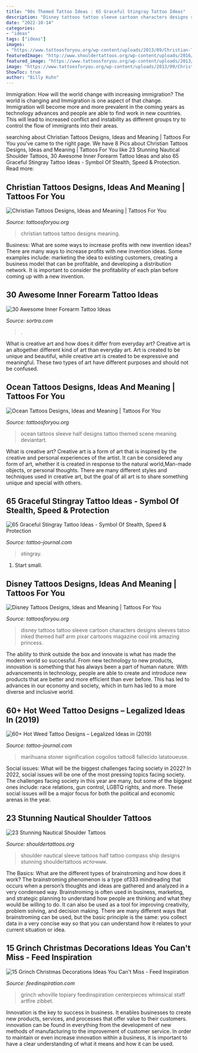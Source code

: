 ```yaml
---
title: "90s Themed Tattoo Ideas : 65 Graceful Stingray Tattoo Ideas"
description: "Disney tattoos tattoo sleeve cartoon characters designs sleeves tatoo inked themed half arm pixar cartoons magazine cool ink amazing princess"
date: "2022-10-14"
categories:
- "ideas"
tags: ["ideas"]
images:
- "https://www.tattoosforyou.org/wp-content/uploads/2013/09/Christian-Tattoo-Ideas.jpg"
featuredImage: "http://www.shouldertattoos.org/wp-content/uploads/2016/06/Ship-And-Compass-Shoulder-Tattoo-st4163.jpg"
featured_image: "https://www.tattoosforyou.org/wp-content/uploads/2013/09/Christian-Tattoo-Ideas.jpg"
image: "https://www.tattoosforyou.org/wp-content/uploads/2013/09/Christian-Tattoo-Ideas.jpg"
ShowToc: true
author: "Billy Kuhn"
---
```



Immigration: How will the world change with increasing immigration?
The world is changing and Immigration is one aspect of that change. Immigration will become more and more prevalent in the coming years as technology advances and people are able to find work in new countries. This will lead to increased conflict and instability as different groups try to control the flow of immigrants into their areas.

	

		
searching about Christian Tattoos Designs, Ideas and Meaning | Tattoos For You you've came to the right page. We have 8 Pics about Christian Tattoos Designs, Ideas and Meaning | Tattoos For You like 23 Stunning Nautical Shoulder Tattoos, 30 Awesome Inner Forearm Tattoo Ideas and also 65 Graceful Stingray Tattoo Ideas - Symbol Of Stealth, Speed &amp; Protection. Read more:
		
    
## Christian Tattoos Designs, Ideas And Meaning | Tattoos For You

<img loading=lazy src="https://www.tattoosforyou.org/wp-content/uploads/2013/09/Christian-Tattoo-Ideas.jpg" onerror="this.onerror=null;this.src='https://tse4.mm.bing.net/th?id=OIP._J3NlV41pWOGZizGjcGNvAHaJ4&amp;pid=15.1';" alt="Christian Tattoos Designs, Ideas and Meaning | Tattoos For You">

_Source: tattoosforyou.org_

>christian tattoos tattoo designs meaning. 

	

Business: What are some ways to increase profits with new invention ideas?
There are many ways to increase profits with new invention ideas. Some examples include: marketing the idea to existing customers, creating a business model that can be profitable, and developing a distribution network. It is important to consider the profitability of each plan before coming up with a new invention.

    
## 30 Awesome Inner Forearm Tattoo Ideas

<img loading=lazy src="https://www.sortra.com/wp-content/uploads/2014/12/inner-forearm-tattoo25.jpg" onerror="this.onerror=null;this.src='https://tse3.mm.bing.net/th?id=OIP.xVS6A3YSIaxelgzyyFzjvAHaLL&amp;pid=15.1';" alt="30 Awesome Inner Forearm Tattoo Ideas">

_Source: sortra.com_

>. 

	

What is creative art and how does it differ from everyday art?
Creative art is an altogether different kind of art than everyday art. Art is created to be unique and beautiful, while creative art is created to be expressive and meaningful. These two types of art have different purposes and should not be confused.

    
## Ocean Tattoos Designs, Ideas And Meaning | Tattoos For You

<img loading=lazy src="https://www.tattoosforyou.org/wp-content/uploads/2017/11/Ocean-Themed-Tattoos.jpg" onerror="this.onerror=null;this.src='https://tse2.mm.bing.net/th?id=OIP.obKDfeWMe8juY2RjgMaSMQHaJ4&amp;pid=15.1';" alt="Ocean Tattoos Designs, Ideas and Meaning | Tattoos For You">

_Source: tattoosforyou.org_

>ocean tattoos sleeve half designs tattoo themed scene meaning deviantart. 

	

What is creative art?
Creative art is a form of art that is inspired by the creative and personal experiences of the artist. It can be considered any form of art, whether it is created in response to the natural world,Man-made objects, or personal thoughts. There are many different styles and techniques used in creative art, but the goal of all art is to share something unique and special with others.

    
## 65 Graceful Stingray Tattoo Ideas - Symbol Of Stealth, Speed &amp; Protection

<img loading=lazy src="https://tattoo-journal.com/wp-content/uploads/2016/08/Stingray-Tattoo_-30.jpg" onerror="this.onerror=null;this.src='https://tse1.mm.bing.net/th?id=OIP.m1pMa61mlbee4UsQzm1PGwHaJQ&amp;pid=15.1';" alt="65 Graceful Stingray Tattoo Ideas - Symbol Of Stealth, Speed &amp; Protection">

_Source: tattoo-journal.com_

>stingray. 

	

1. Start small.

    
## Disney Tattoos Designs, Ideas And Meaning | Tattoos For You

<img loading=lazy src="http://www.tattoosforyou.org/wp-content/uploads/2016/05/Tattoos-of-Disney-Characters.jpg" onerror="this.onerror=null;this.src='https://tse1.mm.bing.net/th?id=OIP.tPJ5Jz8INTNeHKLQrGRNagAAAA&amp;pid=15.1';" alt="Disney Tattoos Designs, Ideas and Meaning | Tattoos For You">

_Source: tattoosforyou.org_

>disney tattoos tattoo sleeve cartoon characters designs sleeves tatoo inked themed half arm pixar cartoons magazine cool ink amazing princess. 

	

The ability to think outside the box and innovate is what has made the modern world so successful. From new technology to new products, innovation is something that has always been a part of human nature. With advancements in technology, people are able to create and introduce new products that are better and more efficient than ever before. This has led to advances in our economy and society, which in turn has led to a more diverse and inclusive world.

    
## 60+ Hot Weed Tattoo Designs – Legalized Ideas In (2019)

<img loading=lazy src="https://tattoo-journal.com/wp-content/uploads/2016/08/weed-tattoo8-650x650.jpg" onerror="this.onerror=null;this.src='https://tse3.mm.bing.net/th?id=OIP.w7UK8RW8iqvPGBrQvvkA8gHaHa&amp;pid=15.1';" alt="60+ Hot Weed Tattoo Designs – Legalized Ideas in (2019)">

_Source: tattoo-journal.com_

>marihuana stoner signification cogollos tattoo8 fallecido latatoueuse. 

	

Social issues: What will be the biggest challenges facing society in 2022?
In 2022, social issues will be one of the most pressing topics facing society. The challenges facing society in this year are many, but some of the biggest ones include: race relations, gun control, LGBTQ rights, and more. These social issues will be a major focus for both the political and economic arenas in the year.

    
## 23 Stunning Nautical Shoulder Tattoos

<img loading=lazy src="http://www.shouldertattoos.org/wp-content/uploads/2016/06/Ship-And-Compass-Shoulder-Tattoo-st4163.jpg" onerror="this.onerror=null;this.src='https://tse4.mm.bing.net/th?id=OIP.PCQXHC-azqnbBsozgkC3DQHaJ4&amp;pid=15.1';" alt="23 Stunning Nautical Shoulder Tattoos">

_Source: shouldertattoos.org_

>shoulder nautical sleeve tattoos half tattoo compass ship designs stunning shouldertattoos источник. 

	

The Basics: What are the different types of brainstroming and how does it work?
The brainstroming phenomenon is a type of333 mindreading that occurs when a person’s thoughts and ideas are gathered and analyzed in a very condensed way. Brainstroming is often used in business, marketing, and strategic planning to understand how people are thinking and what they would be willing to do. It can also be used as a tool for improving creativity, problem solving, and decision making. There are many different ways that brainstroming can be used, but the basic principle is the same: you collect data in a very concise way so that you can understand how it relates to your current situation or idea.

    
## 15 Grinch Christmas Decorations Ideas You Can&#039;t Miss - Feed Inspiration

<img loading=lazy src="https://www.feedinspiration.com/wp-content/uploads/2016/09/grinch-christmas-party.jpg" onerror="this.onerror=null;this.src='https://tse4.mm.bing.net/th?id=OIP.uuj5e77NsDHQMuoBwMAFHAHaLH&amp;pid=15.1';" alt="15 Grinch Christmas Decorations Ideas You Can&#039;t Miss - Feed Inspiration">

_Source: feedinspiration.com_

>grinch whoville topiary feedinspiration centerpieces whimsical staff artfire zibbet. 

	

Innovation is the key to success in business. It enables businesses to create new products, services, and processes that offer value to their customers. innovation can be found in everything from the development of new methods of manufacturing to the improvement of customer service. In order to maintain or even increase innovation within a business, it is important to have a clear understanding of what it means and how it can be used.

